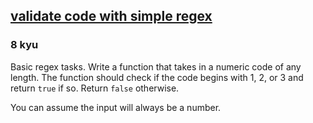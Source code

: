 <h2><a href=https://www.codewars.com/kata/56a25ba95df27b7743000016/train/javascript target="_blank">validate code with simple regex</a></h2><h3>8 kyu</h3><p>Basic regex tasks. Write a function that takes in a numeric code of any length. The function should check if the code begins with 1, 2, or 3 and return <code>true</code> if so. Return <code>false</code> otherwise. </p><p>You can assume the input will always be a number.</p>
